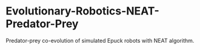 # Evolutionary-Robotics-NEAT-Predator-Prey
Predator-prey co-evolution of simulated Epuck robots with NEAT algorithm.
